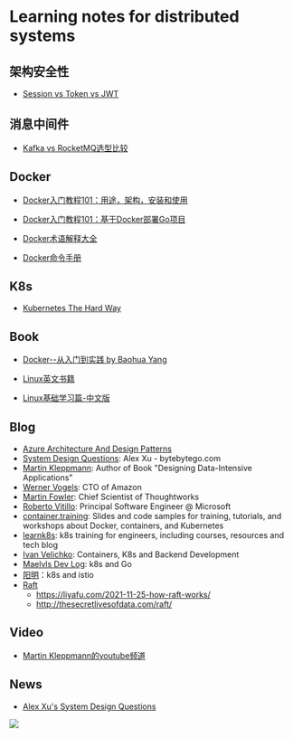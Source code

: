 # Learning notes for distributed systems

## 架构安全性

* [Session vs Token vs JWT](./security/01)

  

## 消息中间件

* [Kafka vs RocketMQ选型比较](./mq/01)



## Docker

* [Docker入门教程101：用途，架构，安装和使用](./docker/01)

* [Docker入门教程101：基于Docker部署Go项目](./docker/02)

* [Docker术语解释大全](./docker/03)

* [Docker命令手册](./docker/04)

  

## K8s

* [Kubernetes The Hard Way](https://github.com/kelseyhightower/kubernetes-the-hard-way)

  

## Book

* [Docker--从入门到实践 by Baohua Yang ](https://yeasy.gitbook.io/docker_practice/)

* [Linux英文书籍](https://tldp.org/guides.html)

* [Linux基础学习篇-中文版](https://wizardforcel.gitbooks.io/vbird-linux-basic-4e/content/1.html)

  

## Blog

* [Azure Architecture And Design Patterns](https://docs.microsoft.com/en-us/azure/architecture/guide/)
* [System Design Questions](https://blog.bytebytego.com/): Alex Xu - bytebytego.com
* [Martin Kleppmann](https://martin.kleppmann.com/): Author of Book "Designing Data-Intensive Applications"
* [Werner Vogels](https://www.allthingsdistributed.com/): CTO of Amazon
* [Martin Fowler](https://martinfowler.com/): Chief Scientist of Thoughtworks
* [Roberto Vitillo](https://understandingdistributed.systems/): Principal Software Engineer @ Microsoft
* [container.training](https://github.com/jpetazzo/container.training): Slides and code samples for training, tutorials, and workshops about Docker, containers, and Kubernetes
* [learnk8s](https://learnk8s.io/): k8s training for engineers, including courses, resources and tech blog
* [Ivan Velichko](https://github.com/iximiuz): Containers, K8s and Backend Development
* [Maelvls Dev Log](https://maelvls.dev/about/): k8s and Go
* [阳明](https://www.qikqiak.com/)：k8s and istio
* [Raft](https://raft.github.io/)
  * https://liyafu.com/2021-11-25-how-raft-works/
  * http://thesecretlivesofdata.com/raft/



## Video

* [Martin Kleppmann的youtube频道](https://www.youtube.com/channel/UClB4KPy5LkJj1t3SgYVtMOQ)



## News

* [Alex Xu's System Design Questions](https://twitter.com/alexxubyte)


![](./img/wechat.png)
